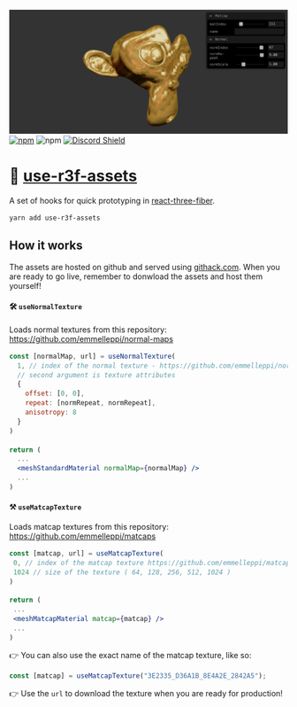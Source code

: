 [![Try live](https://raw.githubusercontent.com/emmelleppi/use-r3f-assets/master/screenshot.png)](https://codesandbox.io/s/use-r3f-assets-4w6xk)
[![npm](https://img.shields.io/npm/v/use-tweaks?style=flat-square)](https://www.npmjs.com/package/use-r3f-assets) ![npm](https://img.shields.io/npm/dt/use-r3f-assets.svg?style=flat-square) [![Discord Shield](https://discordapp.com/api/guilds/740090768164651008/widget.png?style=shield)](https://discord.gg/ZZjjNvJ)

# 🧰 [use-r3f-assets](https://codesandbox.io/s/use-r3f-assets-4w6xk)

A set of hooks for quick prototyping in [react-three-fiber](https://github.com/react-spring/react-three-fiber).

```bash
yarn add use-r3f-assets
```

## How it works

The assets are hosted on github and served using [githack.com](https://raw.githack.com/). When you are ready to go live, remember to donwload the assets and host them yourself!

#### 🛠️ `useNormalTexture`

Loads normal textures from this repository: https://github.com/emmelleppi/normal-maps

```jsx
const [normalMap, url] = useNormalTexture(
  1, // index of the normal texture - https://github.com/emmelleppi/normal-maps/blob/master/normals.json
  // second argument is texture attributes
  {
    offset: [0, 0],
    repeat: [normRepeat, normRepeat],
    anisotropy: 8
  }
)

return (
  ...
  <meshStandardMaterial normalMap={normalMap} />
  ...
)

```

#### ⚒️ `useMatcapTexture`

Loads matcap textures from this repository: https://github.com/emmelleppi/matcaps

```jsx
const [matcap, url] = useMatcapTexture(
 0, // index of the matcap texture https://github.com/emmelleppi/matcaps/blob/master/matcap-list.json
 1024 // size of the texture ( 64, 128, 256, 512, 1024 )
)

return (
 ...
 <meshMatcapMaterial matcap={matcap} />
 ...
)
```

👉 You can also use the exact name of the matcap texture, like so:

```jsx
const [matcap] = useMatcapTexture("3E2335_D36A1B_8E4A2E_2842A5");
```

👉 Use the `url` to download the texture when you are ready for production!

